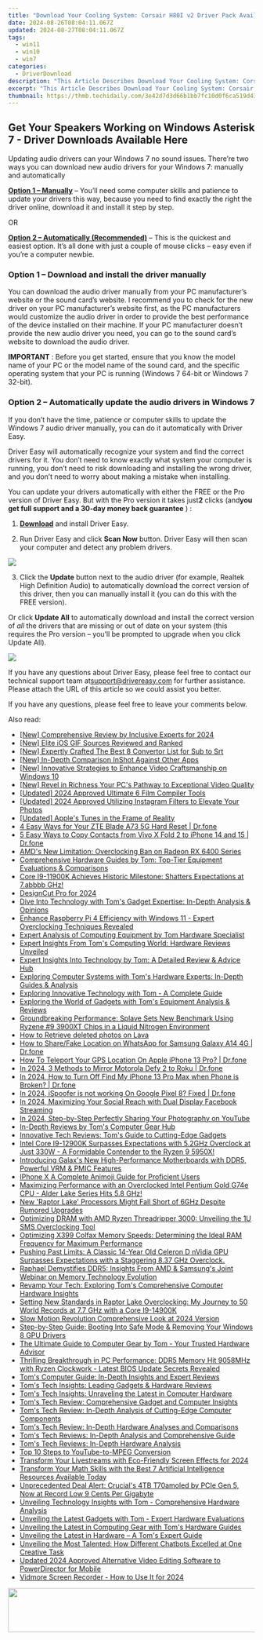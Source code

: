 ```yaml
---
title: "Download Your Cooling System: Corsair H80I v2 Driver Pack Available Now"
date: 2024-08-26T08:04:11.067Z
updated: 2024-08-27T08:04:11.067Z
tags:
  - win11
  - win10
  - win7
categories:
  - DriverDownload
description: "This Article Describes Download Your Cooling System: Corsair H80I v2 Driver Pack Available Now"
excerpt: "This Article Describes Download Your Cooling System: Corsair H80I v2 Driver Pack Available Now"
thumbnail: https://thmb.techidaily.com/3e42d7d3d66b1bb7fc10d0f6ca519d43c3162c70fd1186bee34b5c05700af6e2.jpg
---
```


## Get Your Speakers Working on Windows Asterisk 7 - Driver Downloads Available Here

Updating audio drivers can your Windows 7 no sound issues. There’re two ways you can download new audio drivers for your Windows 7: manually and automatically

[**Option 1 – Manually**](https://tools.techidaily.com/drivereasy/download/) – You’ll need some computer skills and patience to update your drivers this way, because you need to find exactly the right the driver online, download it and install it step by step.

OR

[**Option 2 – Automatically (Recommended)**](https://www.drivereasy.com/knowledge/download-audio-drivers-for-windows-7/#option2) – This is the quickest and easiest option. It’s all done with just a couple of mouse clicks – easy even if you’re a computer newbie.

### **Option 1 –**  **Download and install the driver manually**

 You can download the audio driver manually from your PC manufacturer’s website or the sound card’s website. I recommend you to check for the new driver on your PC manufacturer’s website first, as the PC manufacturers would customize the audio driver in order to provide the best performance of the device installed on their machine. If your PC manufacturer doesn’t provide the new audio driver you need, you can go to the sound card’s website to download the audio driver.

**IMPORTANT** : Before you get started, ensure that you know the model name of your PC or the model name of the sound card, and the specific operating system that your PC is running (Windows 7 64-bit or Windows 7 32-bit).

### **Option 2 –  Automatically update the audio drivers in Windows 7**

 If you don’t have the time, patience or computer skills to update the Windows 7 audio driver manually, you can do it automatically with Driver Easy.

 Driver Easy will automatically recognize your system and find the correct drivers for it. You don’t need to know exactly what system your computer is running, you don’t need to risk downloading and installing the wrong driver, and you don’t need to worry about making a mistake when installing.

 You can update your drivers automatically with either the FREE or the Pro version of Driver Easy. But with the Pro version it takes just**2** clicks  (and**you get full support and a 30-day money back guarantee** ) :

 1) **[Download](https://tools.techidaily.com/drivereasy/download/)**   and install Driver Easy.

 2) Run Driver Easy and click **Scan Now**   button. Driver Easy will then scan your computer and detect any problem drivers.

![](https://images.drivereasy.com/wp-content/uploads/2018/09/img_5b9a108aef951.jpg)

 3) Click the **Update** button next to the audio driver (for example, Realtek High Definition Audio) to automatically download the correct version of this driver, then you can manually install it (you can do this with the FREE version).

 Or click **Update All**  to automatically download and install the correct version of _all_   the drivers that are missing or out of date on your system (this requires the Pro version – you’ll be prompted to upgrade when you click Update All).

![](https://images.drivereasy.com/wp-content/uploads/2018/09/img_5b9a10b583bee.jpg)

 If you have any questions about Driver Easy, please feel free to contact our technical support team at[support@drivereasy.com](https://tools.techidaily.com/drivereasy/download/) for further assistance. Please attach the URL of this article so we could assist you better.

If you have any questions, please feel free to leave your comments below.

<ins class="adsbygoogle"
     style="display:block"
     data-ad-format="autorelaxed"
     data-ad-client="ca-pub-7571918770474297"
     data-ad-slot="1223367746"></ins>



<ins class="adsbygoogle"
     style="display:block"
     data-ad-client="ca-pub-7571918770474297"
     data-ad-slot="8358498916"
     data-ad-format="auto"
     data-full-width-responsive="true"></ins>

<span class="atpl-alsoreadstyle">Also read:</span>
<div><ul>
<li><a href="https://screen-activity-recording.techidaily.com/new-comprehensive-review-by-inclusive-experts-for-2024/"><u>[New] Comprehensive Review by Inclusive Experts for 2024</u></a></li>
<li><a href="https://fox-links.techidaily.com/new-elite-ios-gif-sources-reviewed-and-ranked/"><u>[New] Elite iOS GIF Sources Reviewed and Ranked</u></a></li>
<li><a href="https://some-knowledge.techidaily.com/new-expertly-crafted-the-best-8-convertor-list-for-sub-to-srt/"><u>[New] Expertly Crafted  The Best 8 Convertor List for Sub to Srt</u></a></li>
<li><a href="https://fox-info.techidaily.com/new-in-depth-comparison-inshot-against-other-apps/"><u>[New] In-Depth Comparison  InShot Against Other Apps</u></a></li>
<li><a href="https://some-techniques.techidaily.com/new-innovative-strategies-to-enhance-video-craftsmanship-on-windows-10/"><u>[New] Innovative Strategies to Enhance Video Craftsmanship on Windows 10</u></a></li>
<li><a href="https://extra-guidance.techidaily.com/new-revel-in-richness-your-pcs-pathway-to-exceptional-video-quality/"><u>[New] Revel in Richness  Your PC's Pathway to Exceptional Video Quality</u></a></li>
<li><a href="https://facebook-video-recording.techidaily.com/updated-2024-approved-ultimate-6-film-compiler-tools/"><u>[Updated] 2024 Approved  Ultimate 6 Film Compiler Tools</u></a></li>
<li><a href="https://instagram-video-files.techidaily.com/updated-2024-approved-utilizing-instagram-filters-to-elevate-your-photos/"><u>[Updated] 2024 Approved  Utilizing Instagram Filters to Elevate Your Photos</u></a></li>
<li><a href="https://extra-lessons.techidaily.com/updated-apples-tunes-in-the-frame-of-reality/"><u>[Updated] Apple's Tunes in the Frame of Reality</u></a></li>
<li><a href="https://phone-solutions.techidaily.com/4-easy-ways-for-your-zte-blade-a73-5g-hard-reset-drfone-by-drfone-reset-android-reset-android/"><u>4 Easy Ways for Your ZTE Blade A73 5G Hard Reset | Dr.fone</u></a></li>
<li><a href="https://blog-min.techidaily.com/5-easy-ways-to-copy-contacts-from-vivo-x-fold-2-to-iphone-14-and-15-drfone-by-drfone-transfer-from-android-transfer-from-android/"><u>5 Easy Ways to Copy Contacts from Vivo X Fold 2 to iPhone 14 and 15 | Dr.fone</u></a></li>
<li><a href="https://hardware-help.techidaily.com/amds-new-limitation-overclocking-ban-on-radeon-rx-6400-series/"><u>AMD's New Limitation: Overclocking Ban on Radeon RX 6400 Series</u></a></li>
<li><a href="https://hardware-help.techidaily.com/comprehensive-hardware-guides-by-tom-top-tier-equipment-evaluations-and-comparisons/"><u>Comprehensive Hardware Guides by Tom: Top-Tier Equipment Evaluations & Comparisons</u></a></li>
<li><a href="https://hardware-help.techidaily.com/1723964465023-core-i9-11900k-achieves-historic-milestone-shatters-expectations-at-7abbbb-ghz/"><u>Core I9-11900K Achieves Historic Milestone: Shatters Expectations at 7.abbbb GHz!</u></a></li>
<li><a href="https://facebook-video-share.techidaily.com/designcut-pro-for-2024/"><u>DesignCut Pro for 2024</u></a></li>
<li><a href="https://hardware-help.techidaily.com/dive-into-technology-with-toms-gadget-expertise-in-depth-analysis-and-opinions/"><u>Dive Into Technology with Tom's Gadget Expertise: In-Depth Analysis & Opinions</u></a></li>
<li><a href="https://hardware-help.techidaily.com/enhance-raspberry-pi-4-efficiency-with-windows-11-expert-overclocking-techniques-revealed/"><u>Enhance Raspberry Pi 4 Efficiency with Windows 11 - Expert Overclocking Techniques Revealed</u></a></li>
<li><a href="https://hardware-help.techidaily.com/expert-analysis-of-computing-equipment-by-tom-hardware-specialist/"><u>Expert Analysis of Computing Equipment by Tom Hardware Specialist</u></a></li>
<li><a href="https://hardware-help.techidaily.com/expert-insights-from-toms-computing-world-hardware-reviews-unveiled/"><u>Expert Insights From Tom's Computing World: Hardware Reviews Unveiled</u></a></li>
<li><a href="https://hardware-help.techidaily.com/expert-insights-into-technology-by-tom-a-detailed-review-and-advice-hub/"><u>Expert Insights Into Technology by Tom: A Detailed Review & Advice Hub</u></a></li>
<li><a href="https://hardware-help.techidaily.com/exploring-computer-systems-with-toms-hardware-experts-in-depth-guides-and-analysis/"><u>Exploring Computer Systems with Tom's Hardware Experts: In-Depth Guides & Analysis</u></a></li>
<li><a href="https://hardware-help.techidaily.com/exploring-innovative-technology-with-tom-a-complete-guide/"><u>Exploring Innovative Technology with Tom - A Complete Guide</u></a></li>
<li><a href="https://hardware-help.techidaily.com/exploring-the-world-of-gadgets-with-toms-equipment-analysis-and-reviews/"><u>Exploring the World of Gadgets with Tom's Equipment Analysis & Reviews</u></a></li>
<li><a href="https://hardware-help.techidaily.com/groundbreaking-performance-splave-sets-new-benchmark-using-ryzene-9-3900xt-chips-in-a-liquid-nitrogen-environment/"><u>Groundbreaking Performance: Splave Sets New Benchmark Using Ryzene #9 3900XT Chips in a Liquid Nitrogen Environment</u></a></li>
<li><a href="https://blog-min.techidaily.com/how-to-retrieve-deleted-photos-on-lava-by-stellar-photo-recovery-android-mobile-photo-recover/"><u>How to Retrieve deleted photos on Lava</u></a></li>
<li><a href="https://location-social.techidaily.com/how-to-sharefake-location-on-whatsapp-for-samsung-galaxy-a14-4g-drfone-by-drfone-virtual-android/"><u>How to Share/Fake Location on WhatsApp for Samsung Galaxy A14 4G | Dr.fone</u></a></li>
<li><a href="https://change-location.techidaily.com/how-to-teleport-your-gps-location-on-apple-iphone-13-pro-drfone-by-drfone-virtual-ios/"><u>How To Teleport Your GPS Location On Apple iPhone 13 Pro? | Dr.fone</u></a></li>
<li><a href="https://screen-mirror.techidaily.com/in-2024-3-methods-to-mirror-motorola-defy-2-to-roku-drfone-by-drfone-android/"><u>In 2024, 3 Methods to Mirror Motorola Defy 2 to Roku | Dr.fone</u></a></li>
<li><a href="https://iphone-unlock.techidaily.com/in-2024-how-to-turn-off-find-my-iphone-13-pro-max-when-phone-is-broken-drfone-by-drfone-ios/"><u>In 2024, How to Turn Off Find My iPhone 13 Pro Max when Phone is Broken? | Dr.fone</u></a></li>
<li><a href="https://phone-solutions.techidaily.com/in-2024-ispoofer-is-not-working-on-google-pixel-8-fixed-drfone-by-drfone-virtual-android/"><u>In 2024, iSpoofer is not working On Google Pixel 8? Fixed | Dr.fone</u></a></li>
<li><a href="https://facebook-video-content.techidaily.com/in-2024-maximizing-your-social-reach-with-dual-display-facebook-streaming/"><u>In 2024, Maximizing Your Social Reach with Dual Display Facebook Streaming</u></a></li>
<li><a href="https://some-guidance.techidaily.com/in-2024-step-by-step-perfectly-sharing-your-photography-on-youtube/"><u>In 2024, Step-by-Step  Perfectly Sharing Your Photography on YouTube</u></a></li>
<li><a href="https://hardware-help.techidaily.com/in-depth-reviews-by-toms-computer-gear-hub/"><u>In-Depth Reviews by Tom's Computer Gear Hub</u></a></li>
<li><a href="https://hardware-help.techidaily.com/innovative-tech-reviews-toms-guide-to-cutting-edge-gadgets/"><u>Innovative Tech Reviews: Tom's Guide to Cutting-Edge Gadgets</u></a></li>
<li><a href="https://hardware-help.techidaily.com/intel-core-i9-12900k-surpasses-expectations-with-52ghz-overclock-at-just-330w-a-formidable-contender-to-the-ryzen-9-5950x/"><u>Intel Core I9-12900K Surpasses Expectations with 5.2GHz Overclock at Just 330W - A Formidable Contender to the Ryzen 9 5950X!</u></a></li>
<li><a href="https://hardware-help.techidaily.com/introducing-galaxs-new-high-performance-motherboards-with-ddr5-powerful-vrm-and-pmic-features/"><u>Introducing Galax's New High-Performance Motherboards with DDR5, Powerful VRM & PMIC Features</u></a></li>
<li><a href="https://extra-tips.techidaily.com/iphone-x-a-complete-animoji-guide-for-proficient-users/"><u>IPhone X  A Complete Animoji Guide for Proficient Users</u></a></li>
<li><a href="https://hardware-help.techidaily.com/1723964464629-maximizing-performance-with-an-overclocked-intel-pentium-gold-g74e-cpu-alder-lake-series-hits-58-ghz/"><u>Maximizing Performance with an Overclocked Intel Pentium Gold G74e CPU - Alder Lake Series Hits 5.8 GHz!</u></a></li>
<li><a href="https://hardware-help.techidaily.com/new-raptor-lake-processors-might-fall-short-of-6ghz-despite-rumored-upgrades/"><u>New 'Raptor Lake' Processors Might Fall Short of 6GHz Despite Rumored Upgrades</u></a></li>
<li><a href="https://hardware-help.techidaily.com/optimizing-dram-with-amd-ryzen-threadripper-3000-unveiling-the-1u-sms-overclocking-tool/"><u>Optimizing DRAM with AMD Ryzen Threadripper 3000: Unveiling the 1U SMS Overclocking Tool</u></a></li>
<li><a href="https://hardware-help.techidaily.com/optimizing-x399-colfax-memory-speeds-determining-the-ideal-ram-frequency-for-maximum-performance/"><u>Optimizing X399 Colfax Memory Speeds: Determining the Ideal RAM Frequency for Maximum Performance</u></a></li>
<li><a href="https://hardware-help.techidaily.com/1723964460892-pushing-past-limits-a-classic-14-year-old-celeron-d-nvidia-gpu-surpasses-expectations-with-a-staggering-837-ghz-overclock/"><u>Pushing Past Limits: A Classic 14-Year Old Celeron D nVidia GPU Surpasses Expectations with a Staggering 8.37 GHz Overclock.</u></a></li>
<li><a href="https://hardware-help.techidaily.com/raphael-demystifies-ddr5-insights-from-amd-and-samsungs-joint-webinar-on-memory-technology-evolution/"><u>Raphael Demystifies DDR5: Insights From AMD & Samsung's Joint Webinar on Memory Technology Evolution</u></a></li>
<li><a href="https://hardware-help.techidaily.com/revamp-your-tech-exploring-toms-comprehensive-computer-hardware-insights/"><u>Revamp Your Tech: Exploring Tom's Comprehensive Computer Hardware Insights</u></a></li>
<li><a href="https://hardware-help.techidaily.com/setting-new-standards-in-raptor-lake-overclocking-my-journey-to-50-world-records-at-77-ghz-with-a-core-i9-14900k/"><u>Setting New Standards in Raptor Lake Overclocking: My Journey to 50 World Records at 7.7 GHz with a Core I9-14900K</u></a></li>
<li><a href="https://fox-direct.techidaily.com/slow-motion-revolution-comprehensive-look-at-2024-version/"><u>Slow Motion Revolution  Comprehensive Look at 2024 Version</u></a></li>
<li><a href="https://driver-error.techidaily.com/step-by-step-guide-booting-into-safe-mode-and-removing-your-windows-8-gpu-drivers/"><u>Step-by-Step Guide: Booting Into Safe Mode & Removing Your Windows 8 GPU Drivers</u></a></li>
<li><a href="https://hardware-help.techidaily.com/the-ultimate-guide-to-computer-gear-by-tom-your-trusted-hardware-advisor/"><u>The Ultimate Guide to Computer Gear by Tom - Your Trusted Hardware Advisor</u></a></li>
<li><a href="https://hardware-help.techidaily.com/1723964462424-thrilling-breakthrough-in-pc-performance-ddr5-memory-hit-9058mhz-with-ryzen-clockwork-latest-bios-update-secrets-revealed/"><u>Thrilling Breakthrough in PC Performance: DDR5 Memory Hit 9058MHz with Ryzen Clockwork - Latest BIOS Update Secrets Revealed</u></a></li>
<li><a href="https://hardware-help.techidaily.com/toms-computer-guide-in-depth-insights-and-expert-reviews/"><u>Tom's Computer Guide: In-Depth Insights and Expert Reviews</u></a></li>
<li><a href="https://hardware-help.techidaily.com/toms-tech-insights-leading-gadgets-and-hardware-reviews/"><u>Tom's Tech Insights: Leading Gadgets & Hardware Reviews</u></a></li>
<li><a href="https://hardware-help.techidaily.com/toms-tech-insights-unraveling-the-latest-in-computer-hardware/"><u>Tom's Tech Insights: Unraveling the Latest in Computer Hardware</u></a></li>
<li><a href="https://hardware-help.techidaily.com/toms-tech-review-comprehensive-gadget-and-computer-insights/"><u>Tom's Tech Review: Comprehensive Gadget and Computer Insights</u></a></li>
<li><a href="https://hardware-help.techidaily.com/toms-tech-review-in-depth-analysis-of-cutting-edge-computer-components-t17239718687555/"><u>Tom's Tech Review: In-Depth Analysis of Cutting-Edge Computer Components</u></a></li>
<li><a href="https://hardware-help.techidaily.com/toms-tech-review-in-depth-hardware-analyses-and-comparisons/"><u>Tom's Tech Review: In-Depth Hardware Analyses and Comparisons</u></a></li>
<li><a href="https://hardware-help.techidaily.com/toms-tech-reviews-in-depth-analysis-and-comprehensive-guide/"><u>Tom's Tech Reviews: In-Depth Analysis and Comprehensive Guide</u></a></li>
<li><a href="https://hardware-help.techidaily.com/toms-tech-reviews-in-depth-hardware-analysis-t17239718687354/"><u>Tom's Tech Reviews: In-Depth Hardware Analysis</u></a></li>
<li><a href="https://extra-lessons.techidaily.com/top-10-steps-to-youtube-to-mpeg-conversion/"><u>Top 10 Steps to YouTube-to-MPEG Conversion</u></a></li>
<li><a href="https://some-guidance.techidaily.com/transform-your-livestreams-with-eco-friendly-screen-effects-for-2024/"><u>Transform Your Livestreams with Eco-Friendly Screen Effects for 2024</u></a></li>
<li><a href="https://tech-revival.techidaily.com/transform-your-math-skills-with-the-best-7-artificial-intelligence-resources-available-today/"><u>Transform Your Math Skills with the Best 7 Artificial Intelligence Resources Available Today</u></a></li>
<li><a href="https://hardware-help.techidaily.com/unprecedented-deal-alert-crucials-4tb-t70amoled-by-pcie-gen-5-now-at-record-low-9-cents-per-gigabyte/"><u>Unprecedented Deal Alert: Crucial's 4TB T70amoled by PCIe Gen 5, Now at Record Low 9 Cents Per Gigabyte</u></a></li>
<li><a href="https://hardware-help.techidaily.com/unveiling-technology-insights-with-tom-comprehensive-hardware-analysis/"><u>Unveiling Technology Insights with Tom - Comprehensive Hardware Analysis</u></a></li>
<li><a href="https://hardware-help.techidaily.com/unveiling-the-latest-gadgets-with-tom-expert-hardware-evaluations/"><u>Unveiling the Latest Gadgets with Tom - Expert Hardware Evaluations</u></a></li>
<li><a href="https://hardware-help.techidaily.com/unveiling-the-latest-in-computing-gear-with-toms-hardware-guides/"><u>Unveiling the Latest in Computing Gear with Tom's Hardware Guides</u></a></li>
<li><a href="https://hardware-help.techidaily.com/unveiling-the-latest-in-hardware-a-toms-expert-guide/"><u>Unveiling the Latest in Hardware – A Tom's Expert Guide</u></a></li>
<li><a href="https://tech-haven.techidaily.com/unveiling-the-most-talented-how-different-chatbots-excelled-at-one-creative-task/"><u>Unveiling the Most Talented: How Different Chatbots Excelled at One Creative Task</u></a></li>
<li><a href="https://smart-video-editing.techidaily.com/updated-2024-approved-alternative-video-editing-software-to-powerdirector-for-mobile/"><u>Updated 2024 Approved Alternative Video Editing Software to PowerDirector for Mobile</u></a></li>
<li><a href="https://on-screen-recording.techidaily.com/vidmore-screen-recorder-how-to-use-it-for-2024/"><u>Vidmore Screen Recorder - How to Use It for 2024</u></a></li>
</ul></div>

<!-- affiliate ads begin -->
<a href="https://arkmc.pxf.io/c/5597632/427477/5172" target="_top" id="427477"><img src="//a.impactradius-go.com/display-ad/5172-427477" border="0" alt="" width="728" height="90"/></a><img height="0" width="0" src="https://arkmc.pxf.io/i/5597632/427477/5172" style="position:absolute;visibility:hidden;" border="0" />
<!-- affiliate ads end -->